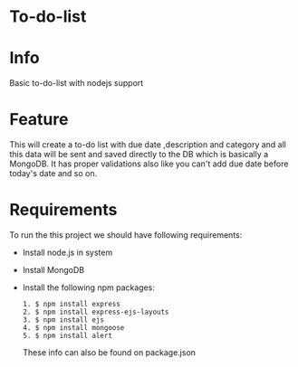 # To-do-list

# Info 
  Basic to-do-list with nodejs support 
  
# Feature
  This will create a to-do list with due date ,description and category and all this data will be sent and saved directly to the DB which is basically a MongoDB. It has proper validations also like you can't add due date before today's date and so on.
  
# Requirements
  To run the this project we should have following requirements: 
  
 - Install node.js in system <br>
 - Install MongoDB
 - Install the following npm packages:
    
   ```
   1. $ npm install express
   2. $ npm install express-ejs-layouts
   3. $ npm install ejs
   4. $ npm install mongoose
   5. $ npm install alert
   ```
   These info can also be found on package.json
